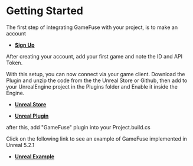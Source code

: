 # Getting Started

The first step of integrating GameFuse with your project, is to make an account

- **[Sign Up](https://gamefuse.co/users/sign_up)**

After creating your account, add your first game and note the ID and API Token.

With this setup, you can now connect via your game client. Download the Plugin and unzip the code from the the Unreal Store or Github, then add to your UnrealEngine project in the Plugins folder and Enable it inside the Engine.

- **[Unreal Store](https://www.unrealengine.com/marketplace/en-US/product/gamefuse)**

- **[Unreal Plugin](https://github.com/game-fuse/game-fuse-cpp)**

after this, add "GameFuse" plugin into your Project.build.cs

Click on the following link to see an example of GameFuse implemented in Unreal 5.2.1

- **[Unreal Example](https://github.com/game-fuse/game-fuse-unreal-example)**